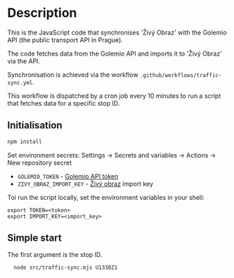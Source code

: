 # Description

This is the JavaScript code that synchronises 'Živý Obraz' with the Golemio API (the public transport API in Prague).

The code fetches data from the Golemio API and imports it to 'Živý Obraz' via the API.

Synchronisation is achieved via the workflow `.github/workflows/traffic-sync.yml`.

This workflow is dispatched by a cron job every 10 minutes to run a script that fetches data for a specific stop ID.

## Initialisation

```bash
npm install
```

Set environment secrets:
Settings -> Secrets and variables -> Actions -> New repository secret

* `GOLEMIO_TOKEN` - [Golemio API token](https://api.golemio.cz/docs/openapi/)
* `ZIVY_OBRAZ_IMPORT_KEY` - [Živý obraz](https://zivyobraz.eu/?page=muj-ucet&hodnoty=1) import key

Toi run the script locally, set the environment variables in your shell:
```shell
export TOKEN=<token>
export IMPORT_KEY=<import_key>
```

## Simple start

The first argument is the stop ID.

```bash
  node src/traffic-sync.mjs U1330Z1
```

